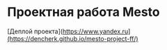 # Проектная работа Mesto
[Деплой проекта](https://www.yandex.ru](https://dencherk.github.io/mesto-project-ff/) 

